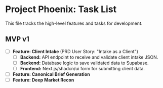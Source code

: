 # Project Phoenix: Task List

This file tracks the high-level features and tasks for development.

## MVP v1

- [ ] **Feature: Client Intake** (PRD User Story: "Intake as a Client")
  - [ ] **Backend:** API endpoint to receive and validate client intake JSON.
  - [ ] **Backend:** Database logic to save validated data to Supabase.
  - [ ] **Frontend:** Next.js/shadcn/ui form for submitting client data.
- [ ] **Feature: Canonical Brief Generation**
- [ ] **Feature: Deep Market Recon**